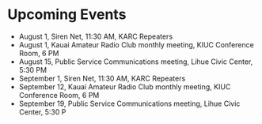 # Upcoming Events

- August 1, Siren Net, 11:30 AM, KARC Repeaters
- August 1, Kauai Amateur Radio Club monthly meeting, KIUC Conference Room, 6 PM
- August 15, Public Service Communications meeting, Lihue Civic Center, 5:30 PM
- September 1, Siren Net, 11:30 AM, KARC Repeaters
- September 12, Kauai Amateur Radio Club monthly meeting, KIUC Conference Room, 6 PM
- September 19, Public Service Communications meeting, Lihue Civic Center, 5:30 P
